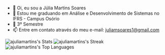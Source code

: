 - 👋 Oi, eu sou a Júlia Martins Soares
- 👀 Estou me graduando em Análise e Desenvolvimento de Sistemas no IFRS - Campus Osório
- 🌱  3º Semestre
- 📫 Entre em contato através do meu e-mail: juliamsoares1@gmail.com

![ajuliamartins's Stats](https://github-readme-stats.vercel.app/api?username=ajuliamartins&theme=dracula&show_icons=true&hide_border=false&count_private=true)
![ajuliamartins's Streak](https://github-readme-streak-stats.herokuapp.com/?user=ajuliamartins&theme=dracula&hide_border=false)
![ajuliamartins's Top Languages](https://github-readme-stats.vercel.app/api/top-langs/?username=ajuliamartins&theme=dracula&show_icons=true&hide_border=false&layout=compact)
